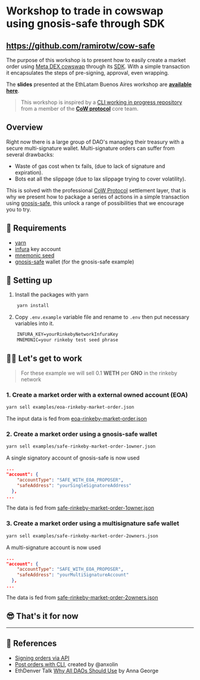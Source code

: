 # Workshop to trade in cowswap using gnosis-safe through SDK

## https://github.com/ramirotw/cow-safe

The purpose of this workshop is to present how to easily create a market order using [Meta DEX cowswap](https://cowswap.exchange/#/swap?chain=rinkeby) through its [SDK](https://github.com/cowprotocol/cow-sdk). With a simple transaction it encapsulates the steps of pre-signing, approval, even wrapping.

The **slides** presented at the EthLatam Buenos Aires workshop are [**available here**](https://docs.google.com/presentation/d/1ANvWjFz5z0PsWg73VGwvrCeZO6WrgbHXYsl7uyl0q5Y/edit#slide=id.g1439ea46373_1_297).

> This workshop is inspired by a [CLI working in progress repository](https://github.com/anxolin/cow-safe) from a member of the [**CoW protocol**](https://cow.fi/es) core team.

## Overview

Right now there is a large group of DAO's managing their treasury with a secure multi-signature wallet.
Multi-signature orders can suffer from several drawbacks:

- Waste of gas cost when tx fails, (due to lack of signature and expiration).
- Bots eat all the slippage (due to lax slippage trying to cover volatility).

This is solved with the professional [CoW Protocol](https://docs.cow.fi/) settlement layer, that is why we present how to package a series of actions in a simple transaction using [gnosis-safe](https://gnosis-safe.io/app/), this unlock a range of possibilities that we encourage you to try.

## 📝 Requirements

- [yarn](https://classic.yarnpkg.com/lang/en/docs/install/)
- [infura](https://infura.io/dashboard) key account
- [mnemonic seed](https://iancoleman.io/bip39)
- [gnosis-safe](https://gnosis-safe.io/app/welcome) wallet (for the gnosis-safe example)

## 🚀 Setting up

1. Install the packages with yarn

```bash
    yarn install
```

2. Copy `.env.example` variable file and rename to `.env` then put necessary variables into it.

```txt
    INFURA_KEY=yourRinkebyNetworkInfuraKey
    MNEMONIC=your rinkeby test seed phrase
```

## 🧑‍💻 Let's get to work

> For these example we will sell 0.1 **WETH** per **GNO** in the rinkeby network

### 1. Create a market order with a external owned account (EOA)

```bash
yarn sell examples/eoa-rinkeby-market-order.json
```

The input data is fed from [eoa-rinkeby-market-order.json](./examples/eoa-rinkeby-market-order.json)

### 2. Create a market order using a gnosis-safe wallet

```bash
yarn sell examples/safe-rinkeby-market-order-1owner.json
```

A single signatory account of gnosis-safe is now used

```json
...
"account": {
    "accountType": "SAFE_WITH_EOA_PROPOSER",
    "safeAddress": "yourSingleSignatoreAddress"
  },
...

```

The data is fed from [safe-rinkeby-market-order-1owner.json](./examples/safe-rinkeby-market-order-1owner.json)

### 3. Create a market order using a multisignature safe wallet

```bash
yarn sell examples/safe-rinkeby-market-order-2owners.json
```

A multi-signature account is now used

```json
...
"account": {
    "accountType": "SAFE_WITH_EOA_PROPOSER",
    "safeAddress": "yourMultiSignatureAccount"
  },
...

```

The data is fed from [safe-rinkeby-market-order-2owners.json](./examples/safe-rinkeby-market-order-2owners.json)

## 😎 That's it for now

---

## 📔 References

- [Signing orders via API](https://docs.cow.fi/tutorials/how-to-submit-orders-via-the-api)
- [Post orders with CLI](https://github.com/anxolin/cow-safe), created by @anxolin
- EthDenver Talk [Why All DAOs Should Use](https://www.youtube.com/watch?v=xP3j1e3oNwo) by Anna George
